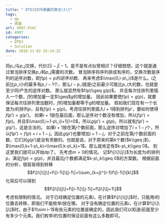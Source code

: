 ```yaml
---
title: " DTOJ1970愚蠢的算法\t\t"
tags:
  - dp
  - 思路
url: 4997.html
id: 4997
categories:
  - DTOJ
  - Solution
date: 2018-11-02 15:14:22
---
```


将$p\_i$与$p\_j$交换，代价$2|i-j|-1$。是不是有点似曾相识？仔细想想，这个就是通过冒泡排序交换$p\_i$和$p\_j$需要的次数。 冒泡排序将序列排成有序的，交换次数是序列的逆序对数，即$f(p)=p的逆序对数$。 再来考虑$\\max(0,i-p\_i)$是什么。$i$之前比$p\_i$小的最多有$p\_i-1$个，那么$i-p\_i$就是$i$之前最少可能比$p\_i$大的数，也就是至少同$i$产生的逆序对数。 那么就显然有$f(p)\\geq g(p)$。 并且每次往排列里插入一个数，$f$的增加量一定$\\geq$$g$的增加量。 因此如果要使$f(p)=g(p)$，就要保证每次往排列里加数时，$f$的增加量都等于$g$的增加量。 假如我们现在有一个长度为$i$的排列$p$，且有$f(p)=g(p)$。考虑往排列里插入$i+1$得到排列$p'$，要如何使得$f(p')=g(p')$。 如果$i+1$放在最后面，那么逆序对个数没有增加，所以$f(p')=f(p)$。并且$\\max(0,i+1-p\_{i+1})=0$，所以$g(p')=g(p)$。所以就有$f(p')=g(p')$，这是合法的。 如果$i+1$放在第$j$个数前面，那么逆序对增加了$i+1-j$个，所以$f(p')=f(p)+i+1-j$。因此$g(p')$也要增加$i+1-j$。对于之前在第$j$个数前面的数，它们对$g(p')$是没有贡献的。也就是说，对于原来的第$k$个数($k\\geq j$)，$\\max(0,k+1-p\_k)=\\max(0,k-p\_k)+1$。那么就肯定有$k-p\_k\\geq 0$。 到这里我们就可以开始dp了。 先考虑$m=0$的情况。 记$f\[i\]\[j\]$为长度为$i$的排列$p$，满足$f(p)=g(p)$，并且最后$j$个数都满足$k-p\_k\\geq 0$的方案数。 根据前面的分析，很容易得到转移 $$f\[i\]\[j\]=f\[i-1\]\[j-1\]+\\sum_{k=j}^{i-1}f\[i-1\]\[k\]$$ 化简后可以得到 $$f\[i\]\[j\]=f\[i-1\]\[j-1\]+f\[i\]\[j+1\]$$ 考虑有限制的情况。 对于已经确定位置的元素$i$，在计算$f\[i\]\[j\]$时，只能用$i$的位置去转移，即我们不能枚举$i$放在哪。 对于没有确定位置的元素$i$，在计算$f\[i\]\[j\]$时，由于$1\\sim i-1$有些元素的位置是确定的，因此我们可以知道$i$前面至少有多少个元素。我们枚举$i$的位置时保证前面有这么多数即可。